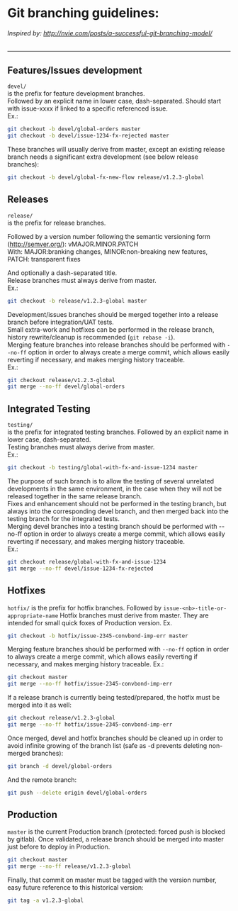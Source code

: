 Git branching guidelines:
=========================
###### Inspired by: http://nvie.com/posts/a-successful-git-branching-model/
---

## Features/Issues development
`devel/`  
is the prefix for feature development branches.  
Followed by an explicit name in lower case, dash-separated. Should start with issue-xxxx if linked to a specific referenced issue.  
Ex.:
```bash
git checkout -b devel/global-orders master
git checkout -b devel/issue-1234-fx-rejected master
```
These branches will usually derive from master, except an existing release branch needs a significant extra development (see below release branches):
```bash
git checkout -b devel/global-fx-new-flow release/v1.2.3-global
```

## Releases
`release/`  
is the prefix for release branches.

Followed by a version number following the semantic versioning form (http://semver.org/): vMAJOR.MINOR.PATCH  
With: MAJOR:branking changes, MINOR:non-breaking new features, PATCH: transparent fixes

And optionally a dash-separated title.  
Release branches must always derive from master.  
Ex.:
```bash
git checkout -b release/v1.2.3-global master
```
Development/issues branches should be merged together into a release branch before integration/UAT tests.  
Small extra-work and hotfixes can be performed in the release branch, history rewrite/cleanup is recommended (`git rebase -i`).  
Merging feature branches into release branches should be performed with `--no-ff` option in order to always create a merge commit, which allows easily reverting if necessary, and makes merging history traceable.  
Ex.:
```bash
git checkout release/v1.2.3-global
git merge --no-ff devel/global-orders
```

## Integrated Testing
`testing/`  
is the prefix for integrated testing branches. 
Followed by an explicit name in lower case, dash-separated.  
Testing branches must always derive from master.  
Ex.: 
```bash
git checkout -b testing/global-with-fx-and-issue-1234 master
```
The purpose of such branch is to allow the testing of several unrelated developments in the same environment, in the case when they will not be released together in the same release branch.  
Fixes and enhancement should not be performed in the testing branch, but always into the corresponding devel branch, and then merged back into the testing branch for the integrated tests.  
Merging devel branches into a testing branch should be performed with --no-ff option in order to always create a merge commit, which allows easily reverting if necessary, and makes merging history traceable.  
Ex.:
```bash
git checkout release/global-with-fx-and-issue-1234
git merge --no-ff devel/issue-1234-fx-rejected
```

## Hotfixes
`hotfix/`
is the prefix for hotfix branches.
Followed by `issue-<nb>-title-or-appropriate-name`
Hotfix branches must derive from master. They are intended for small quick foxes of Production version.
Ex.
```bash
git checkout -b hotfix/issue-2345-convbond-imp-err master
```
Merging feature branches should be performed with `--no-ff` option in order to always create a merge commit, which allows easily reverting if necessary, and makes merging history traceable.
Ex.:
```bash
git checkout master
git merge --no-ff hotfix/issue-2345-convbond-imp-err
```
If a release branch is currently being tested/prepared, the hotfix must be merged into it as well:
```bash
git checkout release/v1.2.3-global
git merge --no-ff hotfix/issue-2345-convbond-imp-err
```
Once merged, devel and hotfix branches should be cleaned up in order to avoid infinite growing of the branch list (safe as -d prevents deleting non-merged branches):
```bash
git branch -d devel/global-orders
```
And the remote branch:
```bash
git push --delete origin devel/global-orders
```

## Production
`master`
is the current Production branch (protected: forced push is blocked by gitlab).
Once validated, a release branch should be merged into master just before to deploy in Production.
```bash
git checkout master
git merge --no-ff release/v1.2.3-global
```
Finally, that commit on master must be tagged with the version number, easy future reference to this historical version:
```bash
git tag -a v1.2.3-global
```
